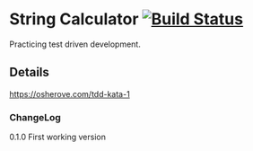 # String Calculator [![Build Status](https://dev.azure.com/nerada/GitHub_Public/_apis/build/status/Nerada.katas.win.string_calculator?branchName=master)](https://dev.azure.com/nerada/GitHub_Public/_build/latest?definitionId=22&branchName=master)
Practicing test driven development.

## Details
https://osherove.com/tdd-kata-1


### ChangeLog
0.1.0 First working version<br />

